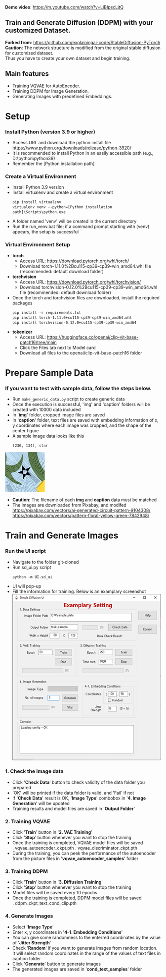 **Demo video**: https://m.youtube.com/watch?v=LiBIpscLjtQ  


## Train and Generate Diffusion (DDPM) with your customized Dataset.  
**Forked from**: https://github.com/explainingai-code/StableDiffusion-PyTorch  
**Caution**: The network structure is modified from the original stable diffusion for customized dataset.  
             Thus you have to create your own dataset and begin training.

## Main features
- Training VQVAE for AutoEncoder.  
- Training DDPM for Image Generation.  
- Generating Images with predefined Embeddings.  


# Setup

### Install Python (version 3.9 or higher)
   - Access URL and download the python install file  https://www.python.org/downloads/release/python-3920/
   - It is recommended to install Python in an easily accessible path (e.g., D:\python\python39)
   - Remember the [Python installation path]

### Create a Virtual Environment
   - Install Python 3.9 version
   - Install virtualenv and create a virtual environment
     ```
     pip install virtualenv
     virtualenv venv --python=[Python installation path]\Scripts\python.exe
     ```
   - A folder named 'venv' will be created in the current directory
   - Run the run_venv.bat file; if a command prompt starting with (venv) appears, the setup is successful

### Virtual Environment Setup
   - **torch**
     - Access URL: https://download.pytorch.org/whl/torch/
     - Download torch-1.11.0%2Bcu115-cp39-cp39-win_amd64.whl file (recommended: default download folder)
   - **torchvision**
     - Access URL: https://download.pytorch.org/whl/torchvision/
     - Download torchvision-0.12.0%2Bcu115-cp39-cp39-win_amd64.whl file (recommended: default download folder)
   - Once the torch and torchvision files are downloaded, install the required packages  
     ```
     pip install -r requirements.txt
     pip install torch-1.11.0+cu115-cp39-cp39-win_amd64.whl
     pip install torchvision-0.12.0+cu115-cp39-cp39-win_amd64
     ```
   - **tokenizer**
     - Access URL: https://huggingface.co/openai/clip-vit-base-patch16/tree/main
     - Click the Files tab next to Model card
     - Download all files to the openai/clip-vit-base-patch16 folder


# Prepare Sample Data
### If you want to test with sample data, follow the steps below.

 - Run ```make_generic_data.py``` script to create generic data
 - Once the execution is successful, 'img' and 'caption' folders will be created with 10000 data included
 - In '**img**' folder, cropped image files are saved
 - In '**caption**' folder, text files are saved with embedding information of x, y coordinates where each image was cropped, and the shape of the center figure
 - A sample image data looks like this  
   ```
   (236, 134), star
   ```
  <img src="./docs/106.bmp"/>  

 - **Caution**: The filename of each **img** and **caption** data must be matched
 - The images are downloaded from Pixabay, and modifed  
 https://pixabay.com/vectors/ai-generated-circuit-pattern-9104308/  
 https://pixabay.com/vectors/pattern-floral-yellow-green-7842948/  


# Train and Generate Images
### Run the UI script
 - Navigate to the folder git-cloned
 - Run sd_ui.py script
   ```
   python -m UI.sd_ui
   ```
 - UI will pop-up  
 - Fill the information for training. Below is an examplary screenshot  
   <img src="./docs/UI_example.png"/>

### 1. Check the image data
  - Click '**Check Data**' button to check validity of the data folder you prepared
  - 'OK' will be printed if the data folder is valid, and 'Fail' if not
  - If '**Check Data**' result is OK, '**Image Type**' combobox in '**4. Image Generation**'  will be updated  
  - Training results and model files are saved in '**Output Folder**'  

### 2. Training VQVAE  
  - Click '**Train**' button in '**2. VAE Training**'
  - Click '**Stop**' button whenever you want to stop the training
  - Once the training is completed, VQVAE model files will be saved  
    . vqvae_autoencoder_ckpt.pth
    . vqvae_discriminator_ckpt.pth
  - During the training, you can peek the performance of the autoencoder from the picture files in '**vqvae_autoencoder_samples**' folder

  
### 3. Training DDPM
  - Click '**Train**' button in '**3. Diffusion Training**'
  - Click '**Stop**' button whenever you want to stop the training
  - Model files will be saved every 10 epochs  
  - Once the training is completed, DDPM model files will be saved  
    . ddpm_ckpt_text_cond_clip.pth  

### 4. Generate Images
  - Select '**Image Type**'  
  - Enter x, y coordinates in '**4-1. Embedding Conditions**'  
  - You can give some randomness to the enterred coordinates by the value of '**Jitter Strength**'  
  - Check '**Random**' if you want to generate images from random location. It will select random coordinates in the range of the values of text files in caption folder  
  - Click '**Generate**' button to generate images  
  - The generated images are saved in '**cond_text_samples**' folder  
  
